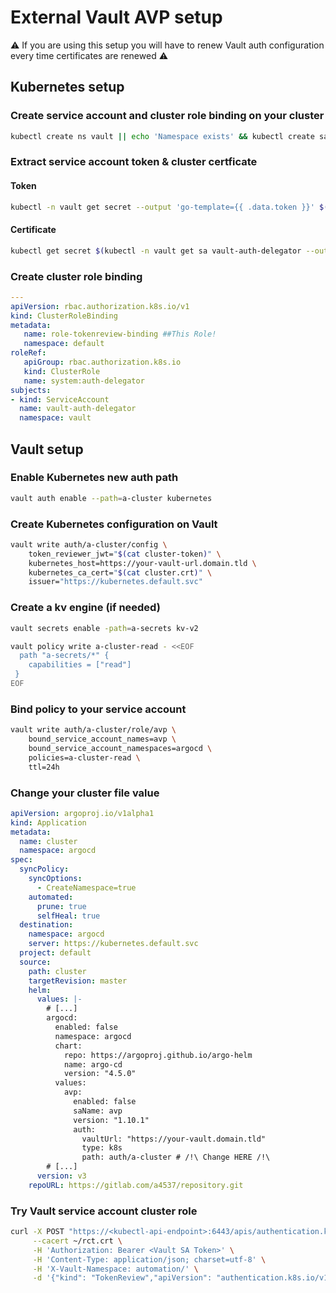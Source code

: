 # External Vault AVP setup

:warning: If you are using this setup you will have to renew Vault auth configuration every time certificates are renewed :warning:

## Kubernetes setup

### Create service account and cluster role binding on your cluster

```sh
kubectl create ns vault || echo 'Namespace exists' && kubectl create sa -n vault-auth-delegator || echo 'SA exists'
```

### Extract service account token & cluster certficate

#### Token

```sh
kubectl -n vault get secret --output 'go-template={{ .data.token }}' $(kubectl -n vault get sa vault-auth-delegator --output jsonpath="{.secrets[*]['name']}") | base64 -d > cluster-token
```

#### Certificate

```sh
kubectl get secret $(kubectl -n vault get sa vault-auth-delegator --output jsonpath="{.secrets[*]['name']}") -o json | jq -r '.data["ca.crt"]' | base64 -d > cluster.crt
```

### Create cluster role binding

```yaml
---
apiVersion: rbac.authorization.k8s.io/v1
kind: ClusterRoleBinding
metadata:
   name: role-tokenreview-binding ##This Role!
   namespace: default
roleRef:
   apiGroup: rbac.authorization.k8s.io
   kind: ClusterRole
   name: system:auth-delegator
subjects:
- kind: ServiceAccount
  name: vault-auth-delegator
  namespace: vault
```

## Vault setup

### Enable Kubernetes new auth path

```sh
vault auth enable --path=a-cluster kubernetes 
```

### Create Kubernetes configuration on Vault

```sh
vault write auth/a-cluster/config \
    token_reviewer_jwt="$(cat cluster-token)" \
    kubernetes_host=https://your-vault-url.domain.tld \
    kubernetes_ca_cert="$(cat cluster.crt)" \
    issuer="https://kubernetes.default.svc"
```

### Create a kv engine (if needed)

```sh
vault secrets enable -path=a-secrets kv-v2
```

```sh
vault policy write a-cluster-read - <<EOF
  path "a-secrets/*" {
    capabilities = ["read"]
 }
EOF
```

### Bind policy to your service account

```sh
vault write auth/a-cluster/role/avp \
    bound_service_account_names=avp \
    bound_service_account_namespaces=argocd \
    policies=a-cluster-read \
    ttl=24h
```

### Change your cluster file value

```yaml
apiVersion: argoproj.io/v1alpha1
kind: Application
metadata:
  name: cluster
  namespace: argocd
spec:
  syncPolicy:
    syncOptions:
      - CreateNamespace=true
    automated:
      prune: true
      selfHeal: true
  destination:
    namespace: argocd
    server: https://kubernetes.default.svc
  project: default
  source:
    path: cluster
    targetRevision: master
    helm:
      values: |-
        # [...]
        argocd:
          enabled: false
          namespace: argocd
          chart:
            repo: https://argoproj.github.io/argo-helm
            name: argo-cd
            version: "4.5.0"
          values:
            avp:
              enabled: false
              saName: avp
              version: "1.10.1"
              auth:
                vaultUrl: "https://your-vault.domain.tld"
                type: k8s
                path: auth/a-cluster # /!\ Change HERE /!\
        # [...]
      version: v3
    repoURL: https://gitlab.com/a4537/repository.git
```

### Try Vault service account cluster role

```sh
curl -X POST "https://<kubectl-api-endpoint>:6443/apis/authentication.k8s.io/v1/tokenreviews" \
     --cacert ~/rct.crt \
     -H 'Authorization: Bearer <Vault SA Token>' \
     -H 'Content-Type: application/json; charset=utf-8' \
     -H 'X-Vault-Namespace: automation/' \
     -d '{"kind": "TokenReview","apiVersion": "authentication.k8s.io/v1","spec": {"token": "<AVP SA Token>"}}'
```
